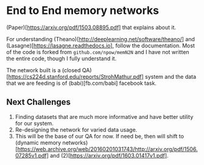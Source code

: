 End to End memory networks
===================

(Paper)[https://arxiv.org/pdf/1503.08895.pdf] that explains about it.

For understanding (Theano)[http://deeplearning.net/software/theano/] and (Lasagne)[https://lasagne.readthedocs.io], follow the documentation. Most of the code is forked from ```github.com/npow/memN2N``` and I have not written the entire code, though I fully understand it. 

The network built is a (closed QA)[https://cs224d.stanford.edu/reports/StrohMathur.pdf] system and the data that we are feeding is of (babi)[fb.com/babi] facebook task.  


Next Challenges
-------------

1. Finding datasets that are much more informative and have better utility for our system.
2. Re-designing the network for varied data usage.
3. This will be the base of our QA for now. If need be, then will shift to (dynamic memory networks)[https://web.archive.org/web/20160201031743/http://arxiv.org/pdf/1506.07285v1.pdf] and (2)[https://arxiv.org/pdf/1603.01417v1.pdf]. 
